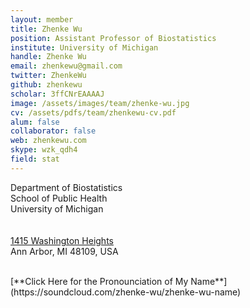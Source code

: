 ```yaml
---
layout: member
title: Zhenke Wu
position: Assistant Professor of Biostatistics
institute: University of Michigan
handle: Zhenke Wu
email: zhenkewu@gmail.com
twitter: ZhenkeWu
github: zhenkewu
scholar: 3ffCNrEAAAAJ
image: /assets/images/team/zhenke-wu.jpg
cv: /assets/pdfs/team/zhenkewu-cv.pdf
alum: false
collaborator: false
web: zhenkewu.com
skype: wzk_qdh4
field: stat
---
```

Department of Biostatistics <br /> 
School of Public Health<br /> 
University of Michigan<br /> 
 <br /> 
 <br /> 
[1415 Washington Heights](http://goo.gl/HXM9Pi) <br /> 
Ann Arbor, MI 48109, USA <br /> 


<br />
[**Click Here for the Pronounciation of My Name**](https://soundcloud.com/zhenke-wu/zhenke-wu-name)

<br />